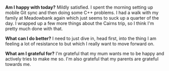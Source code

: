**Am I happy with today?**
Mildly satisfied. I spent the morning setting up mobile Git sync and then doing some C++ problems. I had a walk with my family at Meadowbank again which just seems to suck up a quarter of the day. I wrapped up a few more things about the Cairns trip, so I think I'm pretty much done with that.

**What can I do better?**
I need to just dive in, head first, into the thing I am feeling a lot of resistance to but which I really want to move forward on.

**What am I grateful for?**
I'm grateful that my mum wants me to be happy and actively tries to make me so. I'm also grateful that my parents are grateful towards me.
